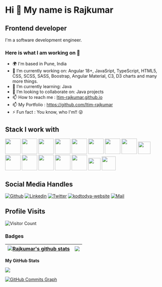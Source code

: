 
Hi 👋 My name is Rajkumar
=========================

Frontend developer
---------------------------------------
I'm a software development engineer.

### Here is what I am working on 👋
- 🌍 I'm based in Pune, India
- 🔭 I’m currently working on: Angular 18+, JavaSript, TypeScript, HTML5, CSS, SCSS, SASS, Boostrap, Angular Material, C3, D3 charts and many more things.
- 🌱 I’m currently learning: Java
- 👯 I’m looking to collaborate on: Java projects
- 📫 How to reach me : [ltim-rajkumar.github.io](https://ltim-rajkumar.github.io/)
- 📫 My Portfolio : https://github.com/ltim-rajkumar
- ⚡ Fun fact : You know, who I'm!! 😜

## Stack I work with
<code><img height="50" src="https://www.vectorlogo.zone/logos/angular/angular-ar21.svg"></code>
<code><img height="50" src="https://www.vectorlogo.zone/logos/typescriptlang/typescriptlang-ar21.svg"></code>
<code><img height="50" src="https://www.vectorlogo.zone/logos/javascript/javascript-horizontal.svg"></code>
<code><img height="50" src="https://www.vectorlogo.zone/logos/w3_html5/w3_html5-ar21.svg"></code>
<code><img height="50" src="https://www.vectorlogo.zone/logos/getbootstrap/getbootstrap-ar21.svg"></code>
<code><img height="50" src="https://www.vectorlogo.zone/logos/google_maps/google_maps-ar21.svg"></code>
<code><img height="50" src="https://www.vectorlogo.zone/logos/npmjs/npmjs-ar21.svg"></code>
<code><img height="50" src="https://www.vectorlogo.zone/logos/nodejs/nodejs-horizontal.svg"></code>
<code><img height="40" src="https://www.vectorlogo.zone/logos/mysql/mysql-horizontal.svg"></code>	
<code><img height="50" src="https://www.vectorlogo.zone/logos/github/github-ar21.svg"></code>
<code><img height="50" src="https://www.vectorlogo.zone/logos/bitbucket/bitbucket-ar21.svg"></code>
<code><img height="50" src="https://www.vectorlogo.zone/logos/atlassian_jira/atlassian_jira-ar21.svg"></code>
<code><img height="50" src="https://www.vectorlogo.zone/logos/git-scm/git-scm-ar21.svg"></code>
<code><img height="50" src="https://github.com/get-icon/geticon/blob/master/icons/microsoft-windows.svg"></code>
<code><img height="40" src="https://www.vectorlogo.zone/logos/w3c_xml/w3c_xml-ar21.svg"></code>
<code><img height="45" src="https://www.vectorlogo.zone/logos/json/json-ar21.svg"></code>

## Social Media Handles
[![Github](https://img.shields.io/github/followers/ltim-rajkumar?label=Follow&style=social)](https://github.com/ltim-rajkumar)
[![Linkedin](https://img.shields.io/badge/-ltim-rajkumar-blue?style=flat-square&logo=linkedin&logoColor=white&link=)](https://www.linkedin.com/in/ltim-rajkumar/)
[![Twitter](https://img.shields.io/twitter/follow/ltim-rajkumar?style=social&logo=twitter&logoColor=white&link=)](https://www.twitter.com/ltim-rajkumar/)
[![kodtodya-website](https://img.shields.io/badge/ltim-rajkumar-website-orange)](https://ltim-rajkumar.github.io/)
[![Mail](https://img.shields.io/badge/-ltim.rajkumar@gmail.com-gray?style=flat-square&logo=gmail&logoColor=red&link=)](mailto:ltim.rajkumar@gmail.com)

## Profile Visits
![Visitor Count](https://profile-counter.glitch.me/{ltim-rajkumar}/count.svg)

### Badges
| <a href="https://github.com/ltim-rajkumar/ltim-rajkumar"><img align="center" src="https://github-readme-stats.vercel.app/api?username=ltim-rajkumar&show_icons=true&theme=buefy&hide_border=true&count_private=true" alt="Rajkumar's github stats" /></a> | <a href="https://github.com/ltim-rajkumar/ltim-rajkumar"><img align="center" src="https://github-readme-stats.vercel.app/api/top-langs/?username=ltim-rajkumar&layout=compact&theme=buefy&hide_border=true&langs_count=8" /></a> |
| ------------- | ------------- |

<b>My GitHub Stats</b>

<a href="http://www.github.com/ltim-rajkumar"><img src="https://github-readme-streak-stats.herokuapp.com/?user=ltim-rajkumar&stroke=ffffff&background=1c1917&ring=0891b2&fire=0891b2&currStreakNum=ffffff&currStreakLabel=0891b2&sideNums=ffffff&sideLabels=ffffff&dates=ffffff&hide_border=true" /></a>

<a href="http://www.github.com/ltim-rajkumar"><img src="https://activity-graph.herokuapp.com/graph?username=ltim-rajkumar&bg_color=1c1917&color=ffffff&line=0891b2&point=ffffff&area_color=1c1917&area=true&hide_border=true&custom_title=GitHub%20Commits%20Graph" alt="GitHub Commits Graph" /></a>
